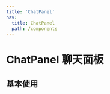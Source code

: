 ```yaml
---
title: 'ChatPanel'
nav:
  title: ChatPanel
  path: /components
---
```


# ChatPanel 聊天面板

## 基本使用

<code src="./demos" />
